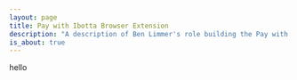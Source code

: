 ```yaml
---
layout: page
title: Pay with Ibotta Browser Extension
description: "A description of Ben Limmer's role building the Pay with Ibotta browser extension."
is_about: true
---
```


hello
